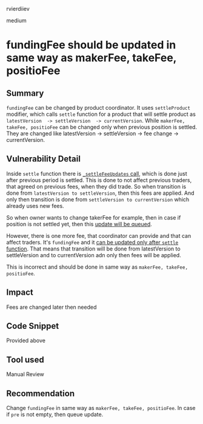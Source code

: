 rvierdiiev

medium

# fundingFee should be updated in same way as makerFee, takeFee, positioFee

## Summary
`fundingFee` can be changed by product coordinator. It uses `settleProduct` modifier, which calls `settle` function for a product that will settle product as `latestVersion  -> settleVersion  -> currentVersion`. While `makerFee, takeFee, positioFee` can be changed only when previous position is settled. They are changed like latestVersion  -> settleVersion  -> fee change -> currentVersion.
## Vulnerability Detail
Inside `settle` function there is [`_settleFeeUpdates` call](https://github.com/sherlock-audit/2023-05-perennial/blob/main/perennial-mono/packages/perennial/contracts/product/Product.sol#L113), which is done just after previous period is settled. This is done to not affect previous traders, that agreed on previous fees, when they did trade.
So when transition is done from `latestVersion to settleVersion`, then this fees are applied. And only then transition is done from `settleVersion to currentVersion` which already uses new fees.

So when owner wants to change takerFee for example, then in case if position is not settled yet, then this [update will be queued](https://github.com/sherlock-audit/2023-05-perennial/blob/main/perennial-mono/packages/perennial/contracts/product/UParamProvider.sol#L183-L189).

However, there is one more fee, that coordinator can provide and that can affect traders. It's `fundingFee` and it [can be updated only after `settle` function](https://github.com/sherlock-audit/2023-05-perennial/blob/main/perennial-mono/packages/perennial/contracts/product/UParamProvider.sol#L117). 
That means that transition will be done from latestVersion to settleVersion and to currentVersion adn only then fees will be applied.

This is incorrect and should be done in same way as `makerFee, takeFee, positioFee`.
## Impact
Fees are changed later then needed
## Code Snippet
Provided above
## Tool used

Manual Review

## Recommendation
Change `fundingFee` in same way as `makerFee, takeFee, positioFee`. In case if `pre` is not empty, then queue update.